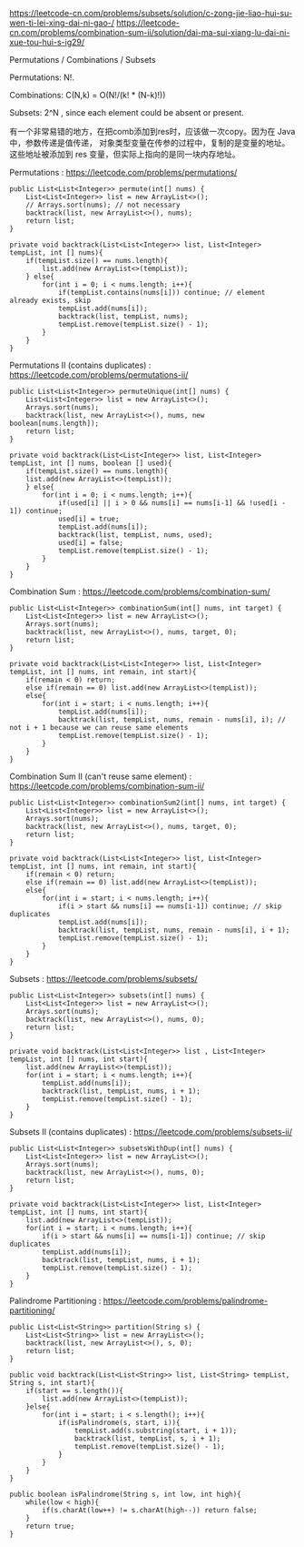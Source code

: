 https://leetcode-cn.com/problems/subsets/solution/c-zong-jie-liao-hui-su-wen-ti-lei-xing-dai-ni-gao-/
https://leetcode-cn.com/problems/combination-sum-ii/solution/dai-ma-sui-xiang-lu-dai-ni-xue-tou-hui-s-ig29/

Permutations / Combinations / Subsets

Permutations: N!.

Combinations: C(N,k) = O(N!/(k! * (N-k)!))

Subsets: 2^N , since each element could be absent or present.


有一个非常易错的地方，在把comb添加到res时，应该做一次copy。因为在 Java 中，参数传递是值传递，
对象类型变量在传参的过程中，复制的是变量的地址。这些地址被添加到 res 变量，但实际上指向的是同一块内存地址。



Permutations : https://leetcode.com/problems/permutations/

	public List<List<Integer>> permute(int[] nums) {
		List<List<Integer>> list = new ArrayList<>();
		// Arrays.sort(nums); // not necessary
		backtrack(list, new ArrayList<>(), nums);
		return list;
	}
	
	private void backtrack(List<List<Integer>> list, List<Integer> tempList, int [] nums){
		if(tempList.size() == nums.length){
			list.add(new ArrayList<>(tempList));
		} else{
			for(int i = 0; i < nums.length; i++){
				if(tempList.contains(nums[i])) continue; // element already exists, skip
				tempList.add(nums[i]);
				backtrack(list, tempList, nums);
				tempList.remove(tempList.size() - 1);
			}
		}
	} 

Permutations II (contains duplicates) : https://leetcode.com/problems/permutations-ii/
	
	public List<List<Integer>> permuteUnique(int[] nums) {
		List<List<Integer>> list = new ArrayList<>();
		Arrays.sort(nums);
		backtrack(list, new ArrayList<>(), nums, new boolean[nums.length]);
		return list;
	}
	
	private void backtrack(List<List<Integer>> list, List<Integer> tempList, int [] nums, boolean [] used){
		if(tempList.size() == nums.length){
		list.add(new ArrayList<>(tempList));
		} else{
			for(int i = 0; i < nums.length; i++){
				if(used[i] || i > 0 && nums[i] == nums[i-1] && !used[i - 1]) continue;
				used[i] = true;
				tempList.add(nums[i]);
				backtrack(list, tempList, nums, used);
				used[i] = false;
				tempList.remove(tempList.size() - 1);
			}
		}
	}


Combination Sum : https://leetcode.com/problems/combination-sum/

	public List<List<Integer>> combinationSum(int[] nums, int target) {
		List<List<Integer>> list = new ArrayList<>();
		Arrays.sort(nums);
		backtrack(list, new ArrayList<>(), nums, target, 0);
		return list;
	}
	
	private void backtrack(List<List<Integer>> list, List<Integer> tempList, int [] nums, int remain, int start){
		if(remain < 0) return;
		else if(remain == 0) list.add(new ArrayList<>(tempList));
		else{
			for(int i = start; i < nums.length; i++){
				tempList.add(nums[i]);
				backtrack(list, tempList, nums, remain - nums[i], i); // not i + 1 because we can reuse same elements
				tempList.remove(tempList.size() - 1);
			}
		}
	}
Combination Sum II (can't reuse same element) : https://leetcode.com/problems/combination-sum-ii/

	public List<List<Integer>> combinationSum2(int[] nums, int target) {
		List<List<Integer>> list = new ArrayList<>();
		Arrays.sort(nums);
		backtrack(list, new ArrayList<>(), nums, target, 0);
		return list;
	}
	
	private void backtrack(List<List<Integer>> list, List<Integer> tempList, int [] nums, int remain, int start){
		if(remain < 0) return;
		else if(remain == 0) list.add(new ArrayList<>(tempList));
		else{
			for(int i = start; i < nums.length; i++){
				if(i > start && nums[i] == nums[i-1]) continue; // skip duplicates
				tempList.add(nums[i]);
				backtrack(list, tempList, nums, remain - nums[i], i + 1);
				tempList.remove(tempList.size() - 1);
			}
		}
	} 

Subsets : https://leetcode.com/problems/subsets/

	public List<List<Integer>> subsets(int[] nums) {
		List<List<Integer>> list = new ArrayList<>();
		Arrays.sort(nums);
		backtrack(list, new ArrayList<>(), nums, 0);
		return list;
	}
	
	private void backtrack(List<List<Integer>> list , List<Integer> tempList, int [] nums, int start){
		list.add(new ArrayList<>(tempList));
		for(int i = start; i < nums.length; i++){
			tempList.add(nums[i]);
			backtrack(list, tempList, nums, i + 1);
			tempList.remove(tempList.size() - 1);
		}
	}

Subsets II (contains duplicates) : https://leetcode.com/problems/subsets-ii/

	public List<List<Integer>> subsetsWithDup(int[] nums) {
		List<List<Integer>> list = new ArrayList<>();
		Arrays.sort(nums);
		backtrack(list, new ArrayList<>(), nums, 0);
		return list;
	}
	
	private void backtrack(List<List<Integer>> list, List<Integer> tempList, int [] nums, int start){
		list.add(new ArrayList<>(tempList));
		for(int i = start; i < nums.length; i++){
			if(i > start && nums[i] == nums[i-1]) continue; // skip duplicates
			tempList.add(nums[i]);
			backtrack(list, tempList, nums, i + 1);
			tempList.remove(tempList.size() - 1);
		}
	} 

Palindrome Partitioning : https://leetcode.com/problems/palindrome-partitioning/

	public List<List<String>> partition(String s) {
		List<List<String>> list = new ArrayList<>();
		backtrack(list, new ArrayList<>(), s, 0);
		return list;
	}
	
	public void backtrack(List<List<String>> list, List<String> tempList, String s, int start){
		if(start == s.length()){
			list.add(new ArrayList<>(tempList));
		}else{
			for(int i = start; i < s.length(); i++){
				if(isPalindrome(s, start, i)){
					tempList.add(s.substring(start, i + 1));
					backtrack(list, tempList, s, i + 1);
					tempList.remove(tempList.size() - 1);
				}
			}
		}
	}
	
	public boolean isPalindrome(String s, int low, int high){
		while(low < high){
			if(s.charAt(low++) != s.charAt(high--)) return false;
		}
		return true;
	} 

